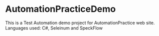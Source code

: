 # AutomationPracticeDemo
This is a Test Automation demo project for AutomationPractice web site.
Languages used: C#, Seleinum and SpeckFlow
